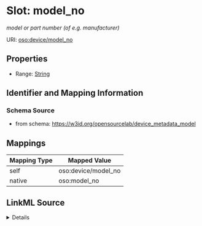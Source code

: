 

# Slot: model_no


_model or part number (of e.g. manufacturer)_





URI: [oso:device/model_no](http://w3id.org/oso/device/model_no)



<!-- no inheritance hierarchy -->








## Properties

* Range: [String](String.md)





## Identifier and Mapping Information







### Schema Source


* from schema: https://w3id.org/opensourcelab/device_metadata_model




## Mappings

| Mapping Type | Mapped Value |
| ---  | ---  |
| self | oso:device/model_no |
| native | oso:model_no |




## LinkML Source

<details>
```yaml
name: model_no
description: model or part number (of e.g. manufacturer)
from_schema: https://w3id.org/opensourcelab/device_metadata_model
rank: 1000
slot_uri: oso:device/model_no
alias: model_no
range: string
required: false

```
</details>